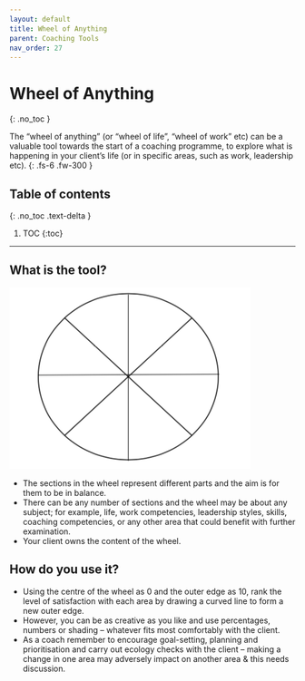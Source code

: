 ```yaml
---
layout: default
title: Wheel of Anything
parent: Coaching Tools
nav_order: 27
---
```


# Wheel of Anything
{: .no_toc }

The “wheel of anything” (or “wheel of life”, “wheel of work” etc) can be a valuable tool towards the start of a coaching programme, to explore what is happening in your client’s life (or in specific areas, such as work, leadership etc).
{: .fs-6 .fw-300 }

## Table of contents
{: .no_toc .text-delta }

1. TOC
{:toc}

---

## What is the tool?

![](assets/wheel.png)

- The sections in the wheel represent different parts and the aim is for them to be in balance.
- There can be any number of sections and the wheel may be about any subject; for example, life, work competencies, leadership styles, skills, coaching competencies, or any other area that could benefit with further examination.
- Your client owns the content of the wheel.

## How do you use it?

- Using the centre of the wheel as 0 and the outer edge as 10, rank the level of satisfaction with each area by drawing a curved line to form a new outer edge.
- However, you can be as creative as you like and use percentages, numbers or shading – whatever fits most comfortably with the client.
- As a coach remember to encourage goal-setting, planning and prioritisation and carry out ecology checks with the client – making a change in one area may adversely impact on another area & this needs discussion.
